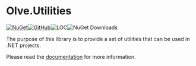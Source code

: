 # Olve.Utilities

[![NuGet](https://img.shields.io/nuget/v/Olve.Utilities?logo=nuget)](https://www.nuget.org/packages/Olve.Utilities)[![GitHub](https://img.shields.io/github/license/OliverVea/Olve.Utilities)](LICENSE)![LOC](https://img.shields.io/endpoint?url=https%3A%2F%2Fghloc.vercel.app%2Fapi%2FOliverVea%2FOlve.Utilities%2Fbadge)![NuGet Downloads](https://img.shields.io/nuget/dt/Olve.Utilities)

The purpose of this library is to provide a set of utilities that can be used in .NET projects.

Please read the [documentation](https://olivervea.github.io/Olve.Utilities/) for more information.